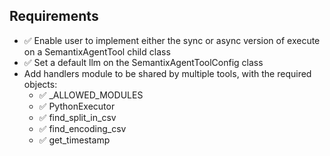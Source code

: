 ## Requirements

- ✅ Enable user to implement either the sync or async version of execute on a SemantixAgentTool child class
- ✅ Set a default llm on the SemantixAgentToolConfig class
- Add handlers module to be shared by multiple tools, with the required objects:
  - ✅ \_ALLOWED_MODULES
  - ✅ PythonExecutor
  - ✅ find_split_in_csv
  - ✅ find_encoding_csv
  - ✅ get_timestamp
